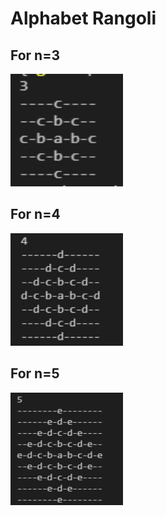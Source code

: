 # Alphabet Rangoli

## For n=3
<img src="./output-img/n-3.png" height="180px" width="180px"/>


## For n=4
<img src="./output-img/n-4.png" height="180px" width="180px"/>


## For n=5
<img src="./output-img/n-5.png" height="180px" width="180px"/>